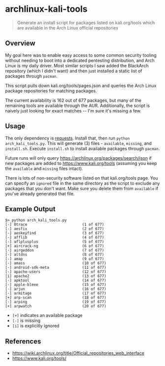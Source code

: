 # archlinux-kali-tools
> Generate an install script for packages listed on kali.org/tools 
> which are available in the Arch Linux official repositories 

## Overview
My goal here was to enable easy access to some common security tooling without 
needing to boot into a dedicated pentesting distribution, and Arch Linux is my 
daily driver. Most similar scripts I saw added the BlackArch repository (which 
I didn't want) and then just installed a static list of packages through 
`pacman`. 

This script pulls down kali.org/tools/pages.json and queries the Arch Linux 
package repositories for matching packages.

The current availability is 162 out of 677 packages, but many of the 
remaining tools are available through the AUR. Additionally, the script is 
naively just looking for exact matches -- I'm sure it's missing a few.

## Usage
The only dependency is [requests](https://github.com/psf/requests). Install 
that, then run `python arch_kali_tools.py`. This will generate (3) files - 
`available`, `missing`, and `install.sh`. Execute `install.sh` to install 
available packages through `pacman`. 

Future runs will only query https://archlinux.org/packages/search/json if 
new packages are added to https://www.kali.org/tools (assuming you keep the
`available` and `missing` files intact).

There is lots of non-security software listed on that kali.org/tools page. You 
can specify an `ignored` file in the same directory as the script to exclude 
any packages that you don't want. Make sure you delete them from `available` 
if you've already generated that file.

## Example Output
```
$> python arch_kali_tools.py
[-] 0trace                         (1 of 677)
[-] aesfix                         (2 of 677)
[-] aeskeyfind                     (3 of 677)
[-] afflib                         (4 of 677)
[-] aflplusplus                    (5 of 677)
[+] aircrack-ng                    (6 of 677)
[-] airgeddon                      (7 of 677)
[-] altdns                         (8 of 677)
[-] amap                           (9 of 677)
[-] amass                          (10 of 677)
[-] android-sdk-meta               (11 of 677)
[-] apache-users                   (12 of 677)
[i] apache2                        (13 of 677)
[-] apktool                        (14 of 677)
[-] apple-bleee                    (15 of 677)
[-] arjun                          (16 of 677)
[-] armitage                       (17 of 677)
[+] arp-scan                       (18 of 677)
[-] arping                         (19 of 677)
[+] arpwatch                       (20 of 677)
```
* `[+]` indicates an available package
* `[-]` is missing
* `[i]` is explicitly ignored

## References
- https://wiki.archlinux.org/title/Official_repositories_web_interface
- https://www.kali.org/tools/

